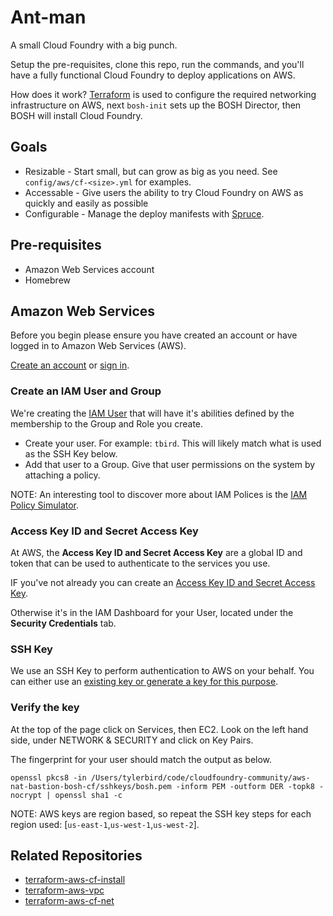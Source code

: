 # Ant-man

A small Cloud Foundry with a big punch.

Setup the pre-requisites, clone this repo, run the commands, and you'll have a fully functional Cloud Foundry to deploy applications on AWS.

How does it work? [Terraform](https://www.terraform.io/) is used to configure the required networking infrastructure on AWS, next `bosh-init` sets up the BOSH Director, then BOSH will install Cloud Foundry.

## Goals

  * Resizable - Start small, but can grow as big as you need.  See `config/aws/cf-<size>.yml` for examples.
  * Accessable - Give users the ability to try Cloud Foundry on AWS as quickly and easily as possible
  * Configurable - Manage the deploy manifests with [Spruce](https://github.com/geofffranks/spruce).

## Pre-requisites

  * Amazon Web Services account
  * Homebrew

## Amazon Web Services

Before you begin please ensure you have created an account or have logged in to Amazon Web Services (AWS).

[Create an account](https://aws.amazon.com/free) or [sign in](https://console.aws.amazon.com/console/home).

### Create an IAM User and Group

We're creating the [IAM User](http://docs.aws.amazon.com/IAM/latest/UserGuide/id.html) that will have it's abilities defined by the membership to the Group and Role you create.

* Create your user.  For example: `tbird`. This will likely match what is used as the SSH Key below.
* Add that user to a Group.  Give that user permissions on the system by attaching a policy.

NOTE: An interesting tool to discover more about IAM Polices is the [IAM Policy Simulator](http://docs.aws.amazon.com/IAM/latest/UserGuide/access_policies_testing-policies.html).

### Access Key ID and Secret Access Key

At AWS, the **Access Key ID and Secret Access Key** are a global ID and token that can be used to authenticate to the services you use.

IF you've not already you can create an [Access Key ID and Secret Access Key](http://docs.aws.amazon.com/AWSSimpleQueueService/latest/SQSGettingStartedGuide/AWSCredentials.html).

Otherwise it's in the IAM Dashboard for your User, located under the **Security Credentials** tab.

### SSH Key

We use an SSH Key to perform authentication to AWS on your behalf.  You can either use an [existing key or generate a key for this purpose](http://docs.aws.amazon.com/AWSEC2/latest/UserGuide/ec2-key-pairs.html).

### Verify the key

At the top of the page click on Services, then EC2.  Look on the left hand side, under NETWORK & SECURITY and click on Key Pairs.

The fingerprint for your user should match the output as below.

```
openssl pkcs8 -in /Users/tylerbird/code/cloudfoundry-community/aws-nat-bastion-bosh-cf/sshkeys/bosh.pem -inform PEM -outform DER -topk8 -nocrypt | openssl sha1 -c
```

NOTE: AWS keys are region based, so repeat the SSH key steps for each region used: [`us-east-1`,`us-west-1`,`us-west-2`].

## Related Repositories

  * [terraform-aws-cf-install](https://github.com/cloudfoundry-community/terraform-aws-cf-install)
  * [terraform-aws-vpc](https://github.com/cloudfoundry-community/terraform-aws-vpc)
  * [terraform-aws-cf-net](https://github.com/cloudfoundry-community/terraform-aws-cf-net)

